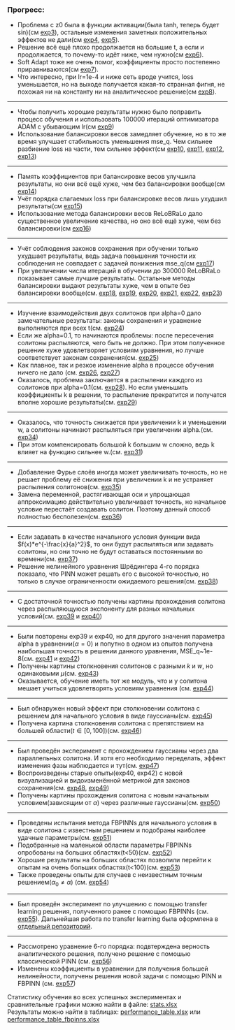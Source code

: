 ### Прогресс:
* Проблема с z0 была в функции активации(была tanh, теперь будет sin)(см [exp3](https://github.com/mikhakuv/PINNs/blob/main/experiments/exp3.md)), остальные изменения заметных положительных эффектов не дали(cм [exp4](https://github.com/mikhakuv/PINNs/blob/main/experiments/exp4.md), [exp5](https://github.com/mikhakuv/PINNs/blob/main/experiments/exp5.md)).
* Решение всё ещё плохо продолжается на большие t, а если и продолжается, то почему-то идёт ниже, чем нужно(см [exp6](https://github.com/mikhakuv/PINNs/blob/main/experiments/exp6.md)).
* Soft Adapt тоже не очень помог, коэффициенты просто постепенно приравниваются(см [exp7](https://github.com/mikhakuv/PINNs/blob/main/experiments/exp7.md)).
* Что интересно, при lr=1e-4 и ниже сеть вроде учится, loss уменьшается, но на выходе получается какая-то странная фигня, не похожая ни на константу ни на аналитическое решение(см [exp8](https://github.com/mikhakuv/PINNs/blob/main/experiments/exp8.md)).
---
* Чтобы получить хорошие результаты нужно было поправить процесс обучения и использовать 100000 итераций оптимизатора ADAM с убывающим lr(см [exp9](https://github.com/mikhakuv/PINNs/blob/main/experiments/exp9.md))
* Использование балансировки весов замедляет обучение, но в то же время улучшает стабильность уменьшения mse_q. Чем сильнее разбиение loss на части, тем сильнее эффект(см [exp10](https://github.com/mikhakuv/PINNs/blob/main/experiments/exp10.md), [exp11](https://github.com/mikhakuv/PINNs/blob/main/experiments/exp11.md),  [exp12](https://github.com/mikhakuv/PINNs/blob/main/experiments/exp12.md),  [exp13](https://github.com/mikhakuv/PINNs/blob/main/experiments/exp13.md))
---
* Память коэффициентов при балансировке весов улучшила результаты, но они всё ещё хуже, чем без балансировки вообще(см [exp14](https://github.com/mikhakuv/PINNs/blob/main/experiments/exp14.md))
* Учёт порядка слагаемых loss при балансировке весов лишь ухудшил результаты(см [exp15](https://github.com/mikhakuv/PINNs/blob/main/experiments/exp15.md))  
* Использование метода балансировки весов ReLoBRaLo дало существенное увеличение качества, но оно всё ещё хуже, чем без балансировки(см [exp16](https://github.com/mikhakuv/PINNs/blob/main/experiments/exp16.md))
---
* Учёт соблюдения законов сохранения при обучении только ухудшает результаты, ведь задача повышения точности их соблюдения не совпадает с задачей понижения mse_q(см [exp17](https://github.com/mikhakuv/PINNs/blob/main/experiments/exp17.md))
* При увеличении числа итераций в обучении до 300000 ReLoBRaLo показывает самые лучшие результаты. Остальные методы балансировки выдают результаты хуже, чем в опыте без балансировки вообще(см. [exp18](https://github.com/mikhakuv/PINNs/blob/main/experiments/exp18.md), [exp19](https://github.com/mikhakuv/PINNs/blob/main/experiments/exp19.md), [exp20](https://github.com/mikhakuv/PINNs/blob/main/experiments/exp20.md),
[exp21](https://github.com/mikhakuv/PINNs/blob/main/experiments/exp21.md), [exp22](https://github.com/mikhakuv/PINNs/blob/main/experiments/exp22.md),
[exp23](https://github.com/mikhakuv/PINNs/blob/main/experiments/exp23.md))
---
* Изучение взаимодействия двух солитонов при alpha=0 дало замечательные результаты: законы сохранения и уравнение выполняются при всех t(см. [exp24](https://github.com/mikhakuv/PINNs/blob/main/experiments/exp24.md))
* Если же alpha=0.1, то начинаются проблемы: после пересечения солитоны распыляются, чего быть не должно. При этом полученное решение хуже удовлетворяет условиям уравнения, но лучше соответствует законам сохранения(см. [exp25](https://github.com/mikhakuv/PINNs/blob/main/experiments/exp25.md))
* Как плавное, так и резкое изменение alpha в процессе обучения ничего не дало (см. [exp26](https://github.com/mikhakuv/PINNs/blob/main/experiments/exp26.md), [exp27](https://github.com/mikhakuv/PINNs/blob/main/experiments/exp27.md))
* Оказалось, проблема заключается в распылении каждого из солитонов при alpha=0.1(см. [exp28](https://github.com/mikhakuv/PINNs/blob/main/experiments/exp28.md)). Но если уменьшить коэффициенты k в решении, то распыление прекратится и получатся вполне хорошие результаты(см. [exp29](https://github.com/mikhakuv/PINNs/blob/main/experiments/exp29.md))
---
* Оказалось, что точность снижается при увеличении k и уменьшении w, а солитоны начинают распыляться при увеличении alpha.(см. [exp34](https://github.com/mikhakuv/PINNs/blob/main/experiments/exp34.md))
* При этом компенсировать большой k большим w сложно, ведь k влияет на функцию сильнее w.(см. [exp31](https://github.com/mikhakuv/PINNs/blob/main/experiments/exp31.md))
---
* Добавление Фурье слоёв иногда может увеличивать точность, но не решает проблему её снижения при увеличении k и не устраняет распыления солитонов(см. [exp35](https://github.com/mikhakuv/PINNs/blob/main/experiments/exp35.md))
* Замена переменной, растягивающая оси и упрощающая аппроксимацию действительно увеличивает точность, но начальное условие перестаёт создавать солитон. Поэтому данный способ полностью бесполезен(см. [exp36](https://github.com/mikhakuv/PINNs/blob/main/experiments/exp36.md))
---
* Если задавать в качестве начального условия функции вида $f(x)*e^{-\frac{x}{a}^2}$, то они будут распыляться или задавать солитоны, но они точно не будут оставаться постоянными во времени(см. [exp37](https://github.com/mikhakuv/PINNs/blob/main/experiments/exp37.md))  
* Решение нелинейного уравнения Шрёдингера 4-го порядка показало, что PINN может решать его с высокой точностью, но только в случае ограниченности ожидаемого решения(см. [exp38](https://github.com/mikhakuv/PINNs/blob/main/experiments/exp38.md))
---
* С достаточной точностью получены картины прохождения солитона через распыляющуюся экспоненту для разных начальных условий(см. [exp39](https://github.com/mikhakuv/PINNs/blob/main/experiments/exp39.md) и [exp40](https://github.com/mikhakuv/PINNs/blob/main/experiments/exp40.md))
---
* Были повторены exp39 и exp40, но для другого значения параметра alpha в уравнении($\alpha=0$) и попутно в одном из опытов получена наибольшая точность в решении данного уравнения, MSE_q~1e-8(см. [exp41](https://github.com/mikhakuv/PINNs/blob/main/experiments/exp41.md) и [exp42](https://github.com/mikhakuv/PINNs/blob/main/experiments/exp42.md))
* Получены картины столкновения солитонов с разными $k$ и $w$, но одинаковыми $\mu$(см. [exp43](https://github.com/mikhakuv/PINNs/blob/main/experiments/exp43.md))
* Оказывается, обучение иметь тот же модуль, что и у солитона мешает учиться удовлетворять условиям уравнения (см. [exp44](https://github.com/mikhakuv/PINNs/blob/main/experiments/exp44.md))
---
* Был обнаружен новый эффект при столкновении солитона с решением для начального условия в виде гауссианы(см. [exp45](https://github.com/mikhakuv/PINNs/blob/main/experiments/exp45.md))
* Получена картина столкновения солитона с препятствием на большей области($t\in[0,100]$)(см. [exp46](https://github.com/mikhakuv/PINNs/blob/main/experiments/exp46.md))
---
* Был проведён эксперимент с прохождением гауссианы через два параллельных солитона. И хотя его необходимо переделать, эффект изменения фазы наблюдается и тут(см. [exp47](https://github.com/mikhakuv/PINNs/blob/main/experiments/exp47.md))
* Воспроизведены старые опыты(exp40, exp42) с новой визуализацией и видоизменённой метрикой для законов сохранения(см. [exp48](https://github.com/mikhakuv/PINNs/blob/main/experiments/exp48.md), [exp49](https://github.com/mikhakuv/PINNs/blob/main/experiments/exp49.md))
* Получены картины прохождения солитона с новым начальным условием(зависящим от $\alpha$) через различные гауссианы(см. [exp50](https://github.com/mikhakuv/PINNs/blob/main/experiments/exp50.md))
---
* Проведены испытания метода FBPINNs для начального условия в виде солитона с известным решением и подобраны наиболее удачные параметры(см. [exp51](https://github.com/mikhakuv/PINNs/blob/main/experiments/exp51.md))
* Подобранные на маленькой области параметры FBPINNs опробованы на больших областях(t<50)(см. [exp52](https://github.com/mikhakuv/PINNs/blob/main/experiments/exp52.md))
* Хорошие результаты на больших областях позволили перейти к опытам на очень больших областях(t<100)(см. [exp53](https://github.com/mikhakuv/PINNs/blob/main/experiments/exp53.md))
* Также проведены опыты для случаев с неизвестным точным решением($\alpha_0 \neq \alpha$) (см. [exp54](https://github.com/mikhakuv/PINNs/blob/main/experiments/exp54.md))
---
* Был проведён эксперимент по улучшению с помощью transfer learning решения, полученного ранее c помощью FBPINNs (см. [exp55](https://github.com/mikhakuv/PINNs/blob/main/experiments/exp55.md)). Дальнейшая работа по transfer learning была оформлена в [отдельный репозиторий](https://github.com/mikhakuv/PINNs_Transfer_Learning).
---
* Рассмотрено уравнение 6-го порядка: подвтерждена верность аналитического решения, получено решение с помошью классической PINN (см. [exp56](https://github.com/mikhakuv/PINNs/blob/main/experiments/exp56.md))
* Изменены коэффициенты в уравнении для получения большей нелинейности, получены решения новой задачи с помощью PINN и FBPINN (см. [exp57](https://github.com/mikhakuv/PINNs/blob/main/experiments/exp57.md))

Статистику обучения во всех успешных экспериментах и сравнительные графики можно найти в файле: [stats.xlsx](https://github.com/mikhakuv/PINNs/blob/main/statistics/stats.xlsx)    
Результаты можно найти в таблицах: [performance_table.xlsx](https://github.com/mikhakuv/PINNs/blob/main/statistics/performance_table.xlsx) или [performance_table_fbpinns.xlsx](https://github.com/mikhakuv/PINNs/blob/main/statistics/performance_table_fbpinns.xlsx)

